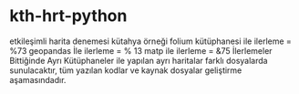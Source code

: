 # kth-hrt-python
etkileşimli harita denemesi kütahya örneği
folium kütüphanesi ile ilerleme = %73
geopandas İle ilerleme = % 13
matp ile ilerleme = &75
İlerlemeler Bittiğinde Ayrı Kütüphaneler ile yapılan ayrı haritalar farklı dosyalarda sunulacaktır, tüm yazılan kodlar ve kaynak dosyalar geliştirme aşamasındadır.
